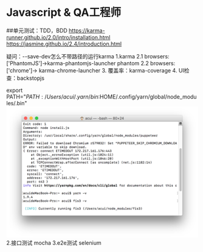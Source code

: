 # Javascript & QA工程师
##单元测试：TDD，BDD
https://karma-runner.github.io/2.0/intro/installation.html
https://jasmine.github.io/2.4/introduction.html

疑问：--save-dev怎么不带路径的运行karma
1.karma
2.1 browsers: ['PhantomJS']->karma-phantomjs-launcher  phantom
2.2 browsers: ['chrome']-> karma-chrome-launcher
3. 覆盖率：karma-coverage
4. UI检查：backstopjs


export PATH="$PATH:/Users/acui/.yarn/bin:$HOME/.config/yarn/global/node_modules/.bin"
![屏幕快照 2018-08-28 下午7.06.48-w1394](media/15353585174231/%E5%B1%8F%E5%B9%95%E5%BF%AB%E7%85%A7%202018-08-28%20%E4%B8%8B%E5%8D%887.06.48.png)
2.接口测试
	mocha
3.e2e测试
	selenium
